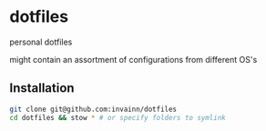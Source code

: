 # dotfiles
personal dotfiles

might contain an assortment of configurations from different OS's

## Installation
```bash
git clone git@github.com:invainn/dotfiles
cd dotfiles && stow * # or specify folders to symlink
```
